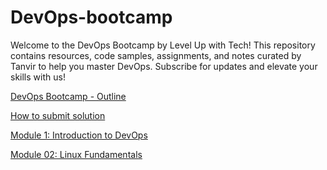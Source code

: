 # DevOps-bootcamp
Welcome to the DevOps Bootcamp by Level Up with Tech! This repository contains resources, code samples, assignments, and notes curated by Tanvir to help you master DevOps. Subscribe for updates and elevate your skills with us! 



[DevOps Bootcamp - Outline](https://github.com/cloudwithtanvir/DevOps-bootcamp/blob/85bb44a780323c390ebf24c30fb1b7ecb39e3f2c/00_DevOps%20Bootcamp%20Outline.md)

[How to submit solution](How%20to%20submit%20solution.md)

[Module 1: Introduction to DevOps](Module%2001:%20Introduction%20to%20DevOps/01_Module%201:%20Introduction%20to%20DevOps.md)


[Module 02: Linux Fundamentals](Module%2002:%20Linux%20Fundamentals/Module%2002:%20Linux%20Fundamentals.md)




